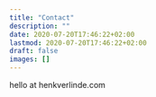 ```yaml
---
title: "Contact"
description: ""
date: 2020-07-20T17:46:22+02:00
lastmod: 2020-07-20T17:46:22+02:00
draft: false
images: []
---
```

<p><script type="text/javascript" nonce="dXNlcj0iaGVsbG8iLGRvbWFpbj0iaGVua3ZlcmxpbmRlLmNvbSIsZG9jdW1lbnQud3JpdGUodXNlcisiQCIrZG9tYWluKTs=">user="hello",domain="henkverlinde.com",document.write(user+"@"+domain);</script><noscript>hello at henkverlinde.com</noscript></p>
